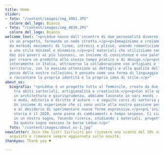 ```yaml
---
title: Home
slider:
- foto: "/content/images/img_4961.JPG"
  colore_del_logo: Bianco
- foto: "/content/images/img_4830.JPG"
  colore_del_logo: Bianco
welcome_text: "<p>Lēdue nasce dall'incontro di due personalità diverse che confluiscono
  in un progetto, formando un nodo stretto.</p><p>Immaginiamo e creiamo borse caratterizzate
  da morbidi movimenti di linee, intrecci e plissé, unendo romanticismo e raffinatezza
  a uno stile minimal e dinamico.</p><p>I materiali che utilizziamo sono pelle e tessuti,
  dai più poveri ai più lussuosi, un insieme di consistenze e una palette di colori
  per creare un prodotto allo stesso tempo pratico e di design.</p><p>Lēdue investe
  interamente in Italia, attraverso la collaborazione con artigiani e fornitori del
  territorio, con la massima attenzione ai dettagli e alla qualità della lavorazione.</p><p>Ogni
  pezzo delle nostre collezioni è pensato come una forma di linguaggio che possa contribuire
  a raccontare la propria identità e la propria idea di stile.</p>"
about_us:
  biografia: "<p>Lēdue è un progetto tutto al femminile, creato da due amiche cresciute
    tra abiti sartoriali, artigianalità e creatività.</p><p>Con alle spalle una laurea
    in architettura e giurisprudenza, abbiamo lavorato in vari mondi ⁠– scenografia
    e moda, editoria e diritto d'autore ⁠– e seguito corsi di sartoria professionale.
    Un insieme di esperienze che si sono unite alla nostra passione per gli accessori
    e al desiderio di sperimentare nuove forme espressive.</p><p>L'inizio di questa
    storia è il 2020, anno pieno di cambiamenti e tempo sospeso. Ci siamo rifugiate
    in un nostro sogno, facendo ricerca, studiando i materiali, progettando prototipi.
    Da questo sogno nascono le borse Lēdue.</p>"
  foto: "/content/images/about_us-1.jpg"
newsletter: Join the list! Iscriviti per ricevere uno sconto del 10% sul tuo primo
  acquisto e rimanere sempre aggiornata sulle novità.
thankyou: Thank you ♥

---
```

